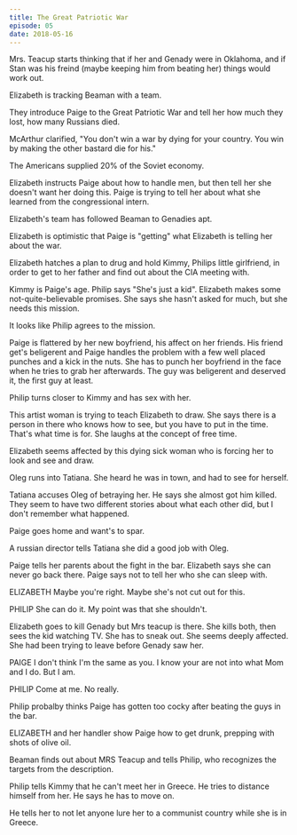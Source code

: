 ```yaml
---
title: The Great Patriotic War
episode: 05
date: 2018-05-16
---
```

Mrs. Teacup starts thinking that if her and Genady were in Oklahoma, and if Stan was his freind (maybe keeping him from beating her) things would work out.

Elizabeth is tracking Beaman with a team. 

They introduce Paige to the Great Patriotic War and tell her how much they lost, how many Russians died.



McArthur clarified, "You don't win a war by dying for your country. You win by making the other bastard die for his."

The Americans supplied 20% of the Soviet economy.

Elizabeth instructs Paige about how to handle men, but then tell her she doesn't want her doing this. Paige is trying to tell her about what she learned from the congressional intern.

Elizabeth's team has followed Beaman to Genadies apt.

Elizabeth is optimistic that Paige is "getting" what Elizabeth is telling her about the war.

Elizabeth hatches a plan to drug and hold Kimmy, Philips little girlfriend, in order to get to her father and find out about the CIA meeting with. 

Kimmy is Paige's age. Philip says "She's just a kid". Elizabeth makes some not-quite-believable promises. She says she hasn't asked for much, but she needs this mission.

It looks like Philip agrees to the mission.

Paige is flattered by her new boyfriend, his affect on her friends. His friend get's beligerent and Paige handles the problem with a few well placed punches and a kick in the nuts. She has to punch her boyfriend in the face when he tries to grab her afterwards. The guy was beligerent and deserved it, the first guy at least.

Philip turns closer to Kimmy and has sex with her.

This artist woman is trying to teach Elizabeth to draw. She says there is a person in there who knows how to see, but you have to put in the time. That's what time is for. She laughs at the concept of free time.

Elizabeth seems affected by this dying sick woman who is forcing her to look and see and draw.

Oleg runs into Tatiana. She heard he was in town, and had to see for herself.

Tatiana accuses Oleg of betraying her. He says she almost got him killed. They seem to have two different stories about what each other did, but I don't remember what happened.

Paige goes home and want's to spar.

A russian director tells Tatiana she did a good job with Oleg.

Paige tells her parents about the fight in the bar. Elizabeth says she can never go back there. Paige says not to tell her who she can sleep with.

ELIZABETH
Maybe you're right. Maybe she's not cut out for this.

PHILIP
She can do it. My point was that she shouldn't.

Elizabeth goes to kill Genady but Mrs teacup is there. She kills both, then sees the kid watching TV. She has to sneak out. She seems deeply affected. She had been trying to leave before Genady saw her.

PAIGE
I don't think I'm the same as you. I know your are not into what Mom and I do. But I am.

PHILIP
Come at me. No really.

Philip probalby thinks Paige has gotten too cocky after beating the guys in the bar.

ELIZABETH and her handler show Paige how to get drunk, prepping with shots of olive oil.

Beaman finds out about MRS Teacup and tells Philip, who recognizes the targets from the description.

Philip tells Kimmy that he can't meet her in Greece. He tries to distance himself from her. He says he has to move on.

He tells her to not let anyone lure her to a communist country while she is in Greece.

